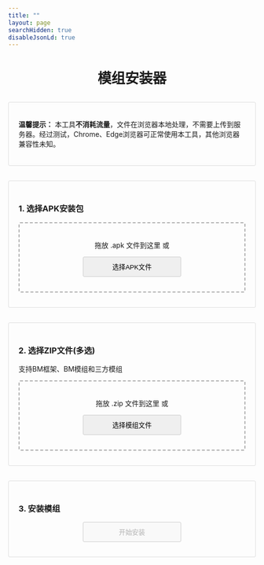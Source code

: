 ```yaml
---
title: ""
layout: page
searchHidden: true
disableJsonLd: true
---
```


<style>
  h1 {
    text-align: center;
    margin-bottom: 30px;
  }
  .section {
    margin-bottom: 30px;
    padding: 20px;
    border: 1px solid #ddd;
    border-radius: 3px;
  }
  .drop-zone {
    border: 2px dashed #aaa;
    padding: 20px;
    text-align: center;
    margin: 10px 0;
    cursor: pointer;
    border-radius: 3px;
  }
  .drop-zone.drag-over {
    border-color: #666;
  }
  .section button {
    border: 1px solid #ccc;
    border-radius: 5px;
    padding: 10px; /* 可去掉左右固定padding，避免与width冲突 */
    margin: 10px auto;
    border-radius: 3px;
    cursor: pointer;
    display: block;
    width: 200px; /* 固定宽度，根据需求调整数值 */
  }
  .section button:hover {
    transform: translateY(-1px);
    box-shadow: 0 2px 8px #666;
  }

  .file-info {
      margin: 10px 0;
      padding: 10px;
      border: 1px solid #ddd;
      border-radius: 3px;
      white-space: nowrap; /* 保持一行不换行 */
      overflow-x: auto; /* 允许横向滑动 */
  }

  .progress-container {
    margin: 10px 0;
    display: none;
  }
  .progress-bar {
    height: 5px;
    border: 1px solid #666;
    border-radius: 3px;
    overflow: hidden;
  }
  
  .progress-fill {
    height: 100%;
    width: 0%;
    transition: width 0.3s;
    background-color: #4cd964; /* 进度填充色（绿色示例） */
  }

  .error {
    color: red;
    margin: 10px 0;
    display: none;
  }
  .file-list {
    margin: 10px 0;
    max-height: 200px;
    overflow-y: auto;
    border: 1px solid #ddd;
    padding: 10px;
  }
  .file-item {
    padding: 5px;
    border-bottom: 1px solid #eee;
  }
  .file-item:last-child {
    border-bottom: none;
  }
</style>


<h1><i class="bi bi-android2"></i> 模组安装器 </h1>

<div class="section reminder">
    <p><strong>温馨提示：</strong> 本工具<strong>不消耗流量</strong>，文件在浏览器本地处理，不需要上传到服务器。经过测试，Chrome、Edge浏览器可正常使用本工具，其他浏览器兼容性未知。</p>
</div>

<div class="section">
    <h3>1. 选择APK安装包</h3>
    <div id="apkDropZone" class="drop-zone">
        <p>拖放 .apk 文件到这里 或</p>
        <button id="apkBrowseBtn">选择APK文件</button>
        <input type="file" id="apkFileInput" accept=".apk" style="display: none;">
    </div>
    <div id="apkFileInfo" class="file-info" style="display: none;"></div>
    <div id="apkError" class="error"></div>
</div>

<div class="section">
    <h3>2. 选择ZIP文件(多选)</h3>
    <p class="note">支持BM框架、BM模组和三方模组</p>
    <div id="modsDropZone" class="drop-zone">
        <p>拖放 .zip 文件到这里 或</p>
        <button id="modsBrowseBtn">选择模组文件</button>
        <input type="file" id="modsFileInput" accept=".zip" multiple style="display: none;">
    </div>
    <div id="modsFileList" class="file-list" style="display: none;"></div>
    <div id="modsError" class="error"></div>
</div>

<div class="section">
    <h3>3. 安装模组</h3>
    <button id="installBtn" disabled>开始安装</button>
    <div id="installProgress" class="progress-container">
        <div class="progress-bar">
            <div id="installProgressFill" class="progress-fill"></div>
        </div>
        <p id="installProgressText">准备就绪</p>
    </div>
    <div id="installError" class="error"></div>
    <div id="installResult" style="display: none;">
        <button id="downloadBtn">下载修改后的APK</button>
    </div>
</div>

<script src="https://cdnjs.cloudflare.com/ajax/libs/jszip/3.10.1/jszip.min.js"></script>
<script src="https://cdnjs.cloudflare.com/ajax/libs/FileSaver.js/2.0.5/FileSaver.min.js"></script>

<script>
    document.addEventListener('DOMContentLoaded', () => {
        // 文件变量
        let apkFile = null;
        let modFiles = [];
        let modifiedApk = null;
        
        // DOM元素
        const apkDropZone = document.getElementById('apkDropZone');
        const apkFileInput = document.getElementById('apkFileInput');
        const apkBrowseBtn = document.getElementById('apkBrowseBtn');
        const apkFileInfo = document.getElementById('apkFileInfo');
        const apkError = document.getElementById('apkError');
        
        const modsDropZone = document.getElementById('modsDropZone');
        const modsFileInput = document.getElementById('modsFileInput');
        const modsBrowseBtn = document.getElementById('modsBrowseBtn');
        const modsFileList = document.getElementById('modsFileList');
        const modsError = document.getElementById('modsError');
        
        const installBtn = document.getElementById('installBtn');
        const installProgress = document.getElementById('installProgress');
        const installProgressFill = document.getElementById('installProgressFill');
        const installProgressText = document.getElementById('installProgressText');
        const installError = document.getElementById('installError');
        const installResult = document.getElementById('installResult');
        const downloadBtn = document.getElementById('downloadBtn');
        
        // 初始化拖放区域
        initDropZone(apkDropZone, apkFileInput, handleApkFile);
        initDropZone(modsDropZone, modsFileInput, handleModFiles);
        
        // 浏览按钮事件
        apkBrowseBtn.addEventListener('click', () => apkFileInput.click());
        modsBrowseBtn.addEventListener('click', () => modsFileInput.click());
        
        // 文件选择事件
        apkFileInput.addEventListener('change', (e) => {
            if (e.target.files.length > 0) handleApkFile(e.target.files[0]);
        });
        
        modsFileInput.addEventListener('change', (e) => {
            if (e.target.files.length > 0) handleModFiles(Array.from(e.target.files));
        });
        
        // 安装按钮事件
        installBtn.addEventListener('click', async () => {
            await installMods();
        });
        
        // 下载按钮事件
        downloadBtn.addEventListener('click', () => {
            if (modifiedApk) {
                const filename = apkFile.name.replace(/\.apk$/i, '_modded.apk');
                const blob = new Blob([modifiedApk], { type: 'application/vnd.android.package-archive' });
                const url = URL.createObjectURL(blob);
                const a = document.createElement('a');
                a.href = url;
                a.download = filename;
                a.style.display = 'none';
                document.body.appendChild(a);
                a.click();
                setTimeout(() => {
                    document.body.removeChild(a);
                    URL.revokeObjectURL(url);
                }, 100);
            }
        });
        
        // 处理APK文件
        function handleApkFile(file) {
            if (!file.name.toLowerCase().endsWith('.apk')) {
                showError(apkError, '请选择有效的APK文件');
                return;
            }
            apkError.style.display = 'none';
            apkFile = file;
            apkFileInfo.innerHTML = `<i class="bi bi-android2">${file.name} (${formatFileSize(file.size)})`;
            apkFileInfo.style.display = 'block';
            checkReadyState();
        }
        
        // 处理模组文件（包括框架文件）
        function handleModFiles(files) {
            modsError.style.display = 'none';
            
            // 更宽松的过滤规则
            modFiles = files.filter(file => 
                file.name.match(/\.zip/i) &&  // 接受所有ZIP文件
                !file.name.match(/\.smali$/i) // 排除明显的非模组文件
            );
            
            if (modFiles.length === 0) {
                showError(modsError, '未找到有效的ZIP模组文件');
                return;
            }
            
            modsFileList.innerHTML = '';
            modFiles.forEach(file => {
                const fileItem = document.createElement('div');
                fileItem.className = 'file-item';
                
                // 识别文件类型
                let modType = 'unknown';
                let icon = '❓';
                
                if (file.name.match(/BM\d{3}\.zip/i)) {
                    modType = 'BM模组';
                    icon = '<i class="bi bi-puzzle">';
                } else if (file.name.match(/BM\d+\.\d+\.\d+\(.*\)\.zip/i)) {
                    modType = 'BM框架';
                    icon = '<i class="bi bi-cpu"></i>';
                } else {
                    modType = '其他模组';
                    icon = '<i class="bi bi-box-seam">';
                }
                
                fileItem.innerHTML = `${icon} <strong>${modType}</strong>: ${file.name} (${formatFileSize(file.size)})`;
                modsFileList.appendChild(fileItem);
            });
            modsFileList.style.display = 'block';
            checkReadyState();
        }
        
        // 检查是否准备好安装
        function checkReadyState() {
            installBtn.disabled = !(apkFile && modFiles.length > 0);
        }
        
        // 安装模组核心逻辑
        async function installMods() {
            installError.style.display = 'none';
            installProgress.style.display = 'block';
            installProgressText.textContent = '准备安装...';
            installProgressFill.style.width = '0%';
            
            try {
                // 资产存储
                const allAssets = new Map();
                const modCounters = {
                    framework: 0,
                    bmxxx: 0,
                    thirdParty: 0
                };
                
                // 解压APK
                installProgressText.textContent = '正在解析APK...';
                installProgressFill.style.width = '10%';
                
                const apkArrayBuffer = await readFileAsArrayBuffer(apkFile);
                const apkZip = await JSZip.loadAsync(apkArrayBuffer);
                const originalAssetsCount = Object.keys(apkZip.files)
                    .filter(filename => filename.startsWith('assets/'))
                    .length;
                
                // 处理所有模组文件
                installProgressText.textContent = '正在安装模组...';
                
                let processed = 0;
                for (const modFile of modFiles) {
                    const progress = 10 + (processed / modFiles.length) * 40;
                    installProgressFill.style.width = `${progress}%`;
                    
                    // 更新进度文本
                    installProgressText.textContent = `正在处理: ${modFile.name} (${processed+1}/${modFiles.length})`;
                    
                    // 处理模组文件
                    const result = await processModFile(modFile, allAssets, modCounters);
                    processed++;
                    
                    if (!result) {
                        console.warn(`跳过不支持的模组: ${modFile.name}`);
                    }
                }
                
                // 将模组资产添加到APK
                installProgressText.textContent = '正在合并到APK...';
                installProgressFill.style.width = '50%';
                
                for (const [path, data] of allAssets) {
                    apkZip.file(path, data);
                }
                
                // 生成配置文件
                installProgressText.textContent = '生成配置文件...';
                installProgressFill.style.width = '55%';
                await generateBmmodsLua(apkZip);
                
                // 生成修改后的APK
                installProgressText.textContent = '正在生成APK...';
                installProgressFill.style.width = '60%';
                
                modifiedApk = await apkZip.generateAsync({ type: 'blob' }, (metadata) => {
                    if (metadata.percent) {
                    const progress = 60 + (metadata.percent / 100) * 40;
                        installProgressFill.style.width = `${progress}%`;
                    }
                });
                
                // 完成提示
                installProgressFill.style.width = '100%';
                const summary = [
                    `框架: ${modCounters.framework}个`,
                    `BM模组: ${modCounters.bmxxx}个`,
                    `三方模组: ${modCounters.thirdParty}个`,
                    `总计: ${modFiles.length}个文件`
                ];
                
                installProgressText.textContent = `安装完成! 新增 ${allAssets.size} 项资源`;
                
                // 显示下载按钮
                setTimeout(() => {
                    installResult.style.display = 'block';
                    installResult.scrollIntoView({ behavior: 'smooth' });
                }, 500);

            } catch (error) {
                showError(installError, '安装失败: ' + error.message);
                console.error('完整错误信息:', error);
                installProgressText.textContent = '安装失败';
                installProgressFill.style.width = '0%';
            }
        }

        // 处理单个模组文件
        async function processModFile(modFile, assetsMap, counters) {
            try {
                const arrayBuffer = await readFileAsArrayBuffer(modFile);
                const zip = await JSZip.loadAsync(arrayBuffer);
                
                let isBMXXX = false;
                let isFramework = false;
                let isThirdParty = false;
                
                // 识别模组类型
                if (modFile.name.match(/BM\d{3}\.zip/i)) {
                    isBMXXX = true;
                    counters.bmxxx++;
                } else if (modFile.name.match(/BM\d+\.\d+\.\d+\(.*\)\.zip/i)) {
                    isFramework = true;
                    counters.framework++;
                } else {
                    isThirdParty = true;
                    counters.thirdParty++;
                }
                
                // 统一处理ADD_TO_OBB目录 - BM模组和框架
                let hasAddToObb = false;
                let hasMainLua = false;
                const addToObbFiles = new Map();
                // 首次遍历：检测目录结构特征
                for (const [path, entry] of Object.entries(zip.files)) {
                    if (entry.dir) continue;
                    
                    // 仅统一路径分隔符，保持原始大小写（不转小写）
                    const normalizedPath = path.replace(/\\/g, '/');
                    // 临时转小写用于匹配判断（忽略大小写）
                    const lowerPath = normalizedPath.toLowerCase();
                    
                    // 检测 main.lua（忽略大小写，无论在哪个目录，但原始路径不变）
                    if (lowerPath.endsWith('/main.lua')) {
                        hasMainLua = true;
                    }
                
                    // 检测 ADD_TO_OBB 目录（忽略大小写匹配目录名，原始路径不变）
                    const obbMatch = lowerPath.match(/(^|\/)add_to_obb\/(.+)/);
                    if (obbMatch) {
                        hasAddToObb = true;
                        // 从原始路径中提取相对路径（保持原始大小写）
                        // 找到原始路径中 "add_to_obb"（忽略大小写）的位置
                        const obbIndex = normalizedPath.toLowerCase().indexOf('add_to_obb/');
                        if (obbIndex !== -1) {
                            const relPath = normalizedPath.slice(obbIndex + 'add_to_obb/'.length);
                            addToObbFiles.set(`assets/${relPath}`, entry);
                        }
                    }
                }
                // 根据特征重新识别模组类型
                if (hasAddToObb) {
                    if (hasMainLua) {
                        isFramework = true;
                        counters.framework++;
                    } else {
                        isBMXXX = true;  // 标准模组
                        counters.bmxxx++;
                    }
                    
                    // 统一处理 ADD_TO_OBB 文件（路径保持原始大小写）
                    for (const [assetPath, entry] of addToObbFiles) {
                        assetsMap.set(assetPath, await entry.async('uint8array'));
                    }
                    return true;  // 标准/框架模组处理完成
                } else {
                    isThirdParty = true;
                    counters.thirdParty++;
                    // 第三方模组不处理ADD_TO_OBB，继续后续逻辑
                }


                
                // 处理三方模组
                if (isThirdParty) {
                    // 查找modinfo.lua文件
                    let modinfoFound = false;
                    for (const [path, entry] of Object.entries(zip.files)) {
                        if (entry.dir) continue;
                        
                        const normalizedPath = path.replace(/\\/g, '/');
                        if (normalizedPath.toLowerCase().endsWith('/modinfo.lua')) {
                            modinfoFound = true;
                            break;
                        }
                    }
                    
                    if (!modinfoFound) {
                        console.warn(`三方模组 ${modFile.name} 缺少 modinfo.lua 文件`);
                        return false;
                    }
                    
                    for (const [path, entry] of Object.entries(zip.files)) {
                        if (entry.dir) continue;
                        
                        const normalizedPath = path.replace(/\\/g, '/');
                        const newPath = `assets/mods/${normalizedPath}`;
                        assetsMap.set(newPath, await entry.async('uint8array'));
                    }
                    
                    return true;
                }
                
                return false;
                
            } catch (error) {
                console.error(`处理模组失败: ${modFile.name}`, error);
                throw new Error(`处理模组失败: ${modFile.name}`);
            }
        }
        
        // 生成正确的配置文件
        async function generateBmmodsLua(apkZip) {
            const modsFolder = 'assets/mods/';
            const bmmodsPath = `${modsFolder}bmmods.lua`;
            
            // 确保mods目录存在
            apkZip.folder(modsFolder);
            
            // 查找所有安装的三方模组目录
            const thirdPartyModDirs = new Set();
            
            // 统计所有assets/mods/下的第一级目录
            for (const path in apkZip.files) {
                if (apkZip.files[path].dir) continue;
                
                if (path.startsWith(modsFolder)) {
                    const parts = path.substring(modsFolder.length).split('/');
                    if (parts.length > 1) {
                        thirdPartyModDirs.add(parts[0]);
                    }
                }
            }
            
            // 生成配置文件内容
            let bmmodsContent = '-- 模组配置文件 - 自动生成\n\n';
            
            thirdPartyModDirs.forEach(modDir => {
                if (!modDir.match(/^BM\d{3}/)) { // 跳过标准BM模组
                    bmmodsContent += `Add('${modDir}')\n`;
                }
            });
            
            bmmodsContent += '\nreturn {}';
            
            // 更新APK中的配置文件
            apkZip.file(bmmodsPath, bmmodsContent);
        }

        // 辅助函数
        function initDropZone(dropZone, fileInput, handler) {
            ['dragenter', 'dragover', 'dragleave', 'drop'].forEach(eventName => {
                dropZone.addEventListener(eventName, preventDefaults, false);
            });
            
            ['dragenter', 'dragover'].forEach(eventName => {
                dropZone.addEventListener(eventName, () => {
                    dropZone.classList.add('drag-over');
                }, false);
            });
            
            ['dragleave', 'drop'].forEach(eventName => {
                dropZone.addEventListener(eventName, () => {
                    dropZone.classList.remove('drag-over');
                }, false);
            });
            
            dropZone.addEventListener('drop', (e) => {
                const dt = e.dataTransfer;
                if (dt.files.length > 0) {
                    if (fileInput.multiple) {
                        handler(Array.from(dt.files));
                    } else {
                        handler(dt.files[0]);
                    }
                }
            });
        }
        
        function preventDefaults(e) {
            e.preventDefault();
            e.stopPropagation();
        }
        
        function showError(element, message) {
            element.textContent = message;
            element.style.display = 'block';
            
            // 自动隐藏错误提示
            setTimeout(() => {
                element.style.display = 'none';
            }, 5000);
        }
        
        function formatFileSize(bytes) {
            if (bytes < 1024) return bytes + ' B';
            else if (bytes < 1048576) return (bytes / 1024).toFixed(1) + ' KB';
            else return (bytes / 1048576).toFixed(1) + ' MB';
        }
        
        function readFileAsArrayBuffer(file) {
            return new Promise((resolve, reject) => {
                const reader = new FileReader();
                reader.onload = () => resolve(reader.result);
                reader.onerror = reject;
                reader.readAsArrayBuffer(file);
            });
        }
    });
</script>
